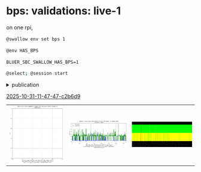 # bps: validations: live-1

on one rpi,

```bash
@swallow env set bps 1
```

```bash
@env HAS_BPS
```

```text
BLUER_SBC_SWALLOW_HAS_BPS=1
```

```bash
@select; @session start
```



<details>
<summary>publication</summary>


```bash
@select 2025-10-31-11-47-47-c2b6d9

@assets publish \
    download,extensions=png,push .
    
@upload public,zip .
```

</details>


[2025-10-31-11-47-47-c2b6d9](https://kamangir-public.s3.ir-thr-at1.arvanstorage.ir/2025-10-31-11-47-47-c2b6d9.tar.gz)

| | | |
|-|-|-|
| ![image](https://github.com/kamangir/assets/blob/main/2025-10-31-11-47-47-c2b6d9/bps.png?raw=true) | ![image](https://github.com/kamangir/assets/blob/main/2025-10-31-11-47-47-c2b6d9/ultrasonic-sensor-pulse-ms.png?raw=true) | ![image](https://github.com/kamangir/assets/blob/main/2025-10-31-11-47-47-c2b6d9/ultrasonic-sensor-state.png?raw=true) |
